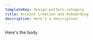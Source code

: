 ```yaml
---
templateKey: design-pattern-category
title: Account Creation and Onboarding
description: Here's a description
---
```

Here's the body